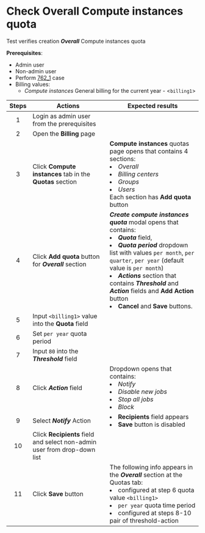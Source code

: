 # Check Overall Compute instances quota

Test verifies creation ***Overall*** Compute instances quota

**Prerequisites**:
- Admin user
- Non-admin user
- Perform [762_1](762_1.md) case
- Billing values:
    - *Compute instances* General billing for the current year - <`billing1`>

| Steps | Actions | Expected results |
| :---: | --- | --- |
| 1 | Login as admin user from the prerequisites | |
| 2 | Open the **Billing** page | |
| 3 | Click **Compute instances** tab in the **Quotas** section | **Compute instances** quotas page opens that contains 4 sections: <li> *Overall* <li> *Billing centers* <li> *Groups* <li> *Users* <br> Each section has **Add quota** button | 
| 4 | Click **Add quota** button for ***Overall*** section | ***Create compute instances quota*** modal opens that contains: <li> ***Quota*** field, <li> ***Quota period*** dropdown list with values `per month`, `per quarter`, `per year` (default value is `per month`) <li> ***Actions*** section that contains ***Threshold*** and ***Action*** fields and **Add Action** button <li> **Cancel** and **Save** buttons. |
| 5 | Input `<billing1>` value into the **Quota** field |  |
| 6 | Set `per year` quota period | |
| 7 | Input `80` into the ***Threshold*** field | |
| 8 | Click ***Action*** field | Dropdown opens that contains: <li> *Notify* <li> *Disable new jobs* <li> *Stop all jobs* <li> *Block* |
| 9 | Select ***Notify*** Action | <li> **Recipients** field appears <li> **Save** button is disabled |
| 10 | Click **Recipients** field and select non-admin user from drop-down list | |
| 11 | Click **Save** button | The following info appears in the ***Overall*** section at the Quotas tab: <li> configured at step 6 quota value `<billing1>` <li> `per year` quota time period <li> configured at steps 8-10 pair of threshold-action |
